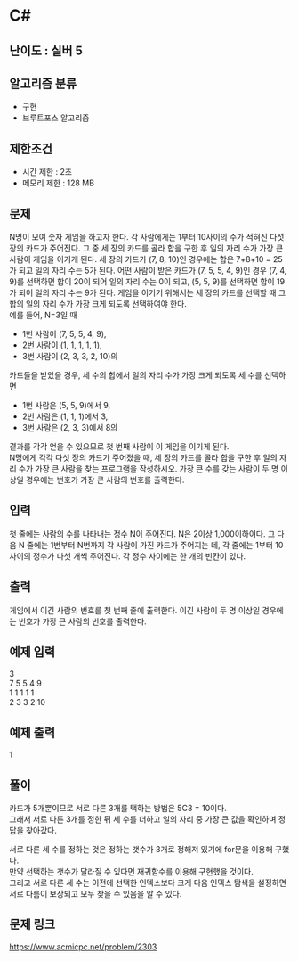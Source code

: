 # C#

## 난이도 : 실버 5

## 알고리즘 분류
  - 구현
  - 브루트포스 알고리즘

## 제한조건
  - 시간 제한 : 2초
  - 메모리 제한 : 128 MB

## 문제
N명이 모여 숫자 게임을 하고자 한다. 각 사람에게는 1부터 10사이의 수가 적혀진 다섯 장의 카드가 주어진다. 그 중 세 장의 카드를 골라 합을 구한 후 일의 자리 수가 가장 큰 사람이 게임을 이기게 된다. 세 장의 카드가 (7, 8, 10)인 경우에는 합은 7+8+10 = 25가 되고 일의 자리 수는 5가 된다. 어떤 사람이 받은 카드가 (7, 5, 5, 4, 9)인 경우 (7, 4, 9)를 선택하면 합이 20이 되어 일의 자리 수는 0이 되고, (5, 5, 9)를 선택하면 합이 19가 되어 일의 자리 수는 9가 된다. 게임을 이기기 위해서는 세 장의 카드를 선택할 때 그 합의 일의 자리 수가 가장 크게 되도록 선택하여야 한다.<br/>
예를 들어, N=3일 때<br/>

  - 1번 사람이 (7, 5, 5, 4, 9),
  - 2번 사람이 (1, 1, 1, 1, 1),
  - 3번 사람이 (2, 3, 3, 2, 10)의 

카드들을 받았을 경우, 세 수의 합에서 일의 자리 수가 가장 크게 되도록 세 수를 선택하면<br/>

  - 1번 사람은 (5, 5, 9)에서 9,
  - 2번 사람은 (1, 1, 1)에서 3,
  - 3번 사람은 (2, 3, 3)에서 8의

결과를 각각 얻을 수 있으므로 첫 번째 사람이 이 게임을 이기게 된다.<br/>
N명에게 각각 다섯 장의 카드가 주어졌을 때, 세 장의 카드를 골라 합을 구한 후 일의 자리 수가 가장 큰 사람을 찾는 프로그램을 작성하시오. 가장 큰 수를 갖는 사람이 두 명 이상일 경우에는 번호가 가장 큰 사람의 번호를 출력한다.<br/>


## 입력
첫 줄에는 사람의 수를 나타내는 정수 N이 주어진다. N은 2이상 1,000이하이다. 그 다음 N 줄에는 1번부터 N번까지 각 사람이 가진 카드가 주어지는 데, 각 줄에는 1부터 10사이의 정수가 다섯 개씩 주어진다. 각 정수 사이에는 한 개의 빈칸이 있다.<br/>


## 출력
게임에서 이긴 사람의 번호를 첫 번째 줄에 출력한다. 이긴 사람이 두 명 이상일 경우에는 번호가 가장 큰 사람의 번호를 출력한다.<br/>


## 예제 입력
3<br/>
7 5 5 4 9<br/>
1 1 1 1 1<br/>
2 3 3 2 10<br/>


## 예제 출력
1<br/>


## 풀이
카드가 5개뿐이므로 서로 다른 3개를 택하는 방법은 5C3 = 10이다.<br/>
그래서 서로 다른 3개를 정한 뒤 세 수를 더하고 일의 자리 중 가장 큰 값을 확인하며 정답을 찾아갔다.<br/>


서로 다른 세 수를 정하는 것은 정하는 갯수가 3개로 정해져 있기에 for문을 이용해 구했다.<br/>
만약 선택하는 갯수가 달라질 수 있다면 재귀함수를 이용해 구현했을 것이다.<br/>
그리고 서로 다른 세 수는 이전에 선택한 인덱스보다 크게 다음 인덱스 탐색을 설정하면 서로 다름이 보장되고 모두 찾을 수 있음을 알 수 있다.<br/>


## 문제 링크
https://www.acmicpc.net/problem/2303
